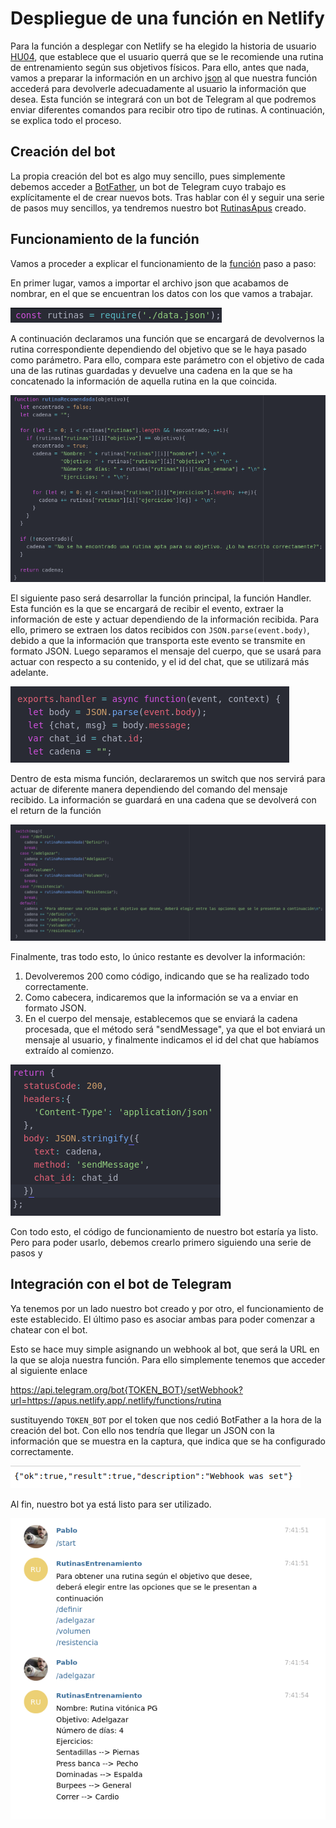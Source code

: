 # Despliegue de una función en Netlify

Para la función a desplegar con Netlify se ha elegido la historia de usuario [HU04](https://github.com/Megatorpon/Apus/issues/19), que establece que el usuario querrá que se le recomiende una rutina de entrenamiento según sus objetivos físicos. Para ello, antes que nada, vamos a preparar la información en un archivo [json](https://github.com/Megatorpon/Apus/blob/main/functions/data.json) al que nuestra función accederá para devolverle adecuadamente al usuario la información que desea. Esta función se integrará con un bot de Telegram al que podremos enviar diferentes comandos para recibir otro tipo de rutinas. A continuación, se explica todo el proceso.

## Creación del bot

La propia creación del bot es algo muy sencillo, pues simplemente debemos acceder a [BotFather](https://telegram.me/BotFather), un bot de Telegram cuyo trabajo es explícitamente el de crear nuevos bots. Tras hablar con él y seguir una serie de pasos muy sencillos, ya tendremos nuestro bot [RutinasApus](https://t.me/RutinasApusBot) creado.

## Funcionamiento de la función

Vamos a proceder a explicar el funcionamiento de la [función](https://github.com/Megatorpon/Apus/blob/main/functions/rutina.js) paso a paso:

En primer lugar, vamos a importar el archivo json que acabamos de nombrar, en el que se encuentran los datos con los que vamos a trabajar.

![require](https://github.com/Megatorpon/Apus/blob/main/docs/img/require.png)

A continuación declaramos una función que se encargará de devolvernos la rutina correspondiente dependiendo del objetivo que se le haya pasado como parámetro. Para ello, compara este parámetro con el objetivo de cada una de las rutinas guardadas y devuelve una cadena en la que se ha concatenado la información de aquella rutina en la que coincida.

![rutina](https://github.com/Megatorpon/Apus/blob/main/docs/img/rutina.png)

El siguiente paso será desarrollar la función principal, la función Handler. Esta función es la que se encargará de recibir el evento, extraer la información de este y actuar dependiendo de la información recibida. Para ello, primero se extraen los datos recibidos con `JSON.parse(event.body)`, debido a que la información que transporta este evento se transmite en formato JSON. Luego separamos el mensaje del cuerpo, que se usará para actuar con respecto a su contenido, y el id del chat, que se utilizará más adelante.

![async_function](https://github.com/Megatorpon/Apus/blob/main/docs/img/async_function.png)

Dentro de esta misma función, declararemos un switch que nos servirá para actuar de diferente manera dependiendo del comando del mensaje recibido. La información se guardará en una cadena que se devolverá con el return de la función

![switch](https://github.com/Megatorpon/Apus/blob/main/docs/img/switch.png)

Finalmente, tras todo esto, lo único restante es devolver la información:
1. Devolveremos 200 como código, indicando que se ha realizado todo correctamente.
2. Como cabecera, indicaremos que la información se va a enviar en formato JSON.
3. En el cuerpo del mensaje, establecemos que se enviará la cadena procesada, que el método será "sendMessage", ya que el bot enviará un mensaje al usuario, y finalmente indicamos el id del chat que habíamos extraído al comienzo.

![return](https://github.com/Megatorpon/Apus/blob/main/docs/img/return.png)

Con todo esto, el código de funcionamiento de nuestro bot estaría ya listo. Pero para poder usarlo, debemos crearlo primero siguiendo una serie de pasos y

## Integración con el bot de Telegram

Ya tenemos por un lado nuestro bot creado y por otro, el funcionamiento de este establecido. El último paso es asociar ambas para poder comenzar a chatear con el bot.

Esto se hace muy simple asignando un webhook al bot, que será la URL en la que se aloja nuestra función. Para ello simplemente tenemos que acceder al siguiente enlace

https://api.telegram.org/bot{TOKEN_BOT}/setWebhook?url=https://apus.netlify.app/.netlify/functions/rutina

sustituyendo `TOKEN_BOT` por el token que nos cedió BotFather a la hora de la creación del bot. Con ello nos tendría que llegar un JSON con la información que se muestra en la captura, que indica que se ha configurado correctamente.

![webhook_response](https://github.com/Megatorpon/Apus/blob/main/docs/img/webhook_response.png)

Al fin, nuestro bot ya está listo para ser utilizado.

![bot_prueba](https://github.com/Megatorpon/Apus/blob/main/docs/img/bot_prueba.png)
